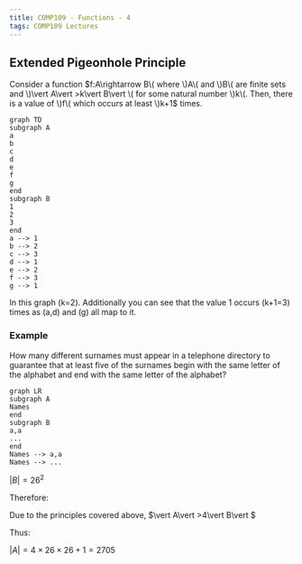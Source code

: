 ```yaml
---
title: COMP109 - Functions - 4
tags: COMP109 Lectures
---
```

## Extended Pigeonhole Principle
Consider a function $f:A\rightarrow B\( where \)A\( and \)B\( are finite sets and \)\vert A\vert >k\vert B\vert \( for some natural number \)k\(. Then, there is a value of \)f\( which occurs at least \)k+1$ times.

```mermaid
graph TD
subgraph A
a
b
c
d
e
f
g
end 
subgraph B
1
2
3
end
a --> 1
b --> 2
c --> 3
d --> 1
e --> 2
f --> 3
g --> 1
```

In this graph \(k=2\). Additionally you can see that the value 1 occurs \(k+1=3\) times as \(a,d\) and \(g\) all map to it.

### Example
How many different surnames must appear in a telephone directory to guarantee that at least five of the surnames begin with the same letter of the alphabet and end with the same letter of the alphabet?

```mermaid
graph LR
subgraph A
Names
end
subgraph B
a,a
...
end
Names --> a,a
Names --> ...
```

$\vert B\vert =26^2$

Therefore:

Due to the principles covered above, $\vert A\vert >4\vert B\vert $

Thus:

$\vert A\vert =4\times26\times26+1=2705$
